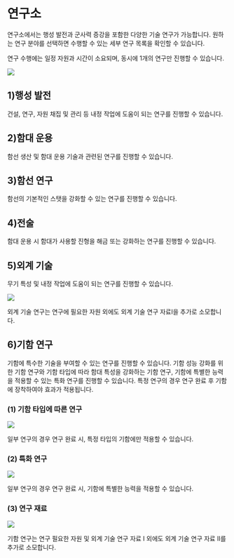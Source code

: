 # 연구소

 연구소에서는 행성 발전과 군사력 증강을 포함한 다양한 기술 연구가 가능합니다. 원하는 연구 분야를 선택하면 수행할 수 있는 세부 연구 목록을 확인할 수 있습니다.

연구 수행에는 일정 자원과 시간이 소요되며, 동시에 1개의 연구만 진행할 수 있습니다.

![](http://d3bbxo4nelobc3.cloudfront.net/html/img/help/103research.jpg)



## 1)행성 발전

 건설, 연구, 자원 채집 및 관리 등 내정 작업에 도움이 되는 연구를 진행할 수 있습니다.



## 2)함대 운용

 함선 생산 및 함대 운용 기술과 관련된 연구를 진행할 수 있습니다.



## 3)함선 연구

 함선의 기본적인 스탯을 강화할 수 있는 연구를 진행할 수 있습니다.



## 4)전술

 함대 운용 시 함대가 사용할 진형을 해금 또는 강화하는 연구를 진행할 수 있습니다.



## 5)외계 기술

 무기 특성 및 내정 작업에 도움이 되는 연구를 진행할 수 있습니다.
 
![](http://d3bbxo4nelobc3.cloudfront.net/html/img/help/103_001research.jpg)
 
 외계 기술 연구는 연구에 필요한 자원 외에도 외계 기술 연구 자료Ⅰ을 추가로 소모합니다.



## 6)기함 연구

 기함에 특수한 기술을 부여할 수 있는 연구를 진행할 수 있습니다.
 기함 성능 강화를 위한 기함 연구와 기함 타입에 따라 함대 특성을 강화하는 기함 연구, 기함에 특별한 능력을 적용할 수 있는 특화 연구를 진행할 수 있습니다.
 특정 연구의 경우 연구 완료 후 기함에 장착하여야 효과가 적용됩니다.
 
 
### (1) 기함 타입에 따른 연구
 
![](http://d3bbxo4nelobc3.cloudfront.net/html/img/help/103_002research.jpg)
 
 일부 연구의 경우 연구 완료 시, 특정 타입의 기함에만 적용할 수 있습니다.
  
  
### (2) 특화 연구
 
![](http://d3bbxo4nelobc3.cloudfront.net/html/img/help/103_003research.jpg)
 
 일부 연구의 경우 연구 완료 시, 기함에 특별한 능력을 적용할 수 있습니다.
 
 
### (3) 연구 재료
 
![](http://d3bbxo4nelobc3.cloudfront.net/html/img/help/103_004research.jpg)
 
 기함 연구는 연구 필요한 자원 및 외계 기술 연구 자료 I 외에도 외계 기술 연구 자료 II를 추가로 소모합니다.
